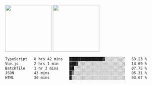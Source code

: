 <img src="https://github-readme-stats.vercel.app/api?username=Dream4ever&count_private=true&show_icons=true&theme=tokyonight" height="150" /> <img src="https://github-readme-stats.vercel.app/api/top-langs/?username=Dream4ever&count_private=true&show_icons=true&theme=tokyonight&langs_count=5&layout=compact" height="150" />

<!--START_SECTION:waka-->

```txt
TypeScript   8 hrs 42 mins   ███████████████▓░░░░░░░░░   63.23 %
Vue.js       2 hrs 1 min     ███▓░░░░░░░░░░░░░░░░░░░░░   14.69 %
Batchfile    1 hr 3 mins     ██░░░░░░░░░░░░░░░░░░░░░░░   07.75 %
JSON         43 mins         █▒░░░░░░░░░░░░░░░░░░░░░░░   05.31 %
HTML         30 mins         █░░░░░░░░░░░░░░░░░░░░░░░░   03.67 %
```

<!--END_SECTION:waka-->
